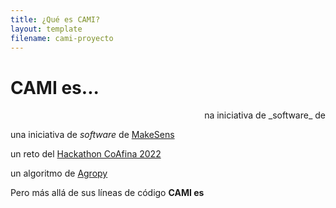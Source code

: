 ```yaml
---
title: ¿Qué es CAMI?
layout: template
filename: cami-proyecto
--- 
```


# CAMI es...

<div style="text-align: right"> na iniciativa de _software_ de  </div>

una iniciativa de _software_ de [MakeSens](https://makesens.co/) 

un reto del [Hackathon CoAfina 2022](https://laconga.redclara.net/hackathon/)

un algoritmo de [Agropy](https://ramosmaria.github.io/Reto-2-Agropy/agropy)

Pero más allá de sus líneas de código **CAMI es**

